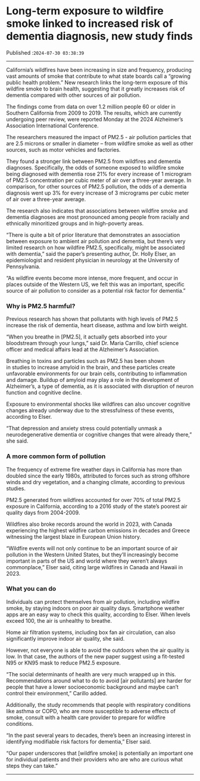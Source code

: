 # Long-term exposure to wildfire smoke linked to increased risk of dementia diagnosis, new study finds

Published :`2024-07-30 03:38:39`

---

California’s wildfires have been increasing in size and frequency, producing vast amounts of smoke that contribute to what state boards call a “growing public health problem.” New research links the long-term exposure of this wildfire smoke to brain health, suggesting that it greatly increases risk of dementia compared with other sources of air pollution.

The findings come from data on over 1.2 million people 60 or older in Southern California from 2009 to 2019. The results, which are currently undergoing peer review, were reported Monday at the 2024 Alzheimer’s Association International Conference.

The researchers measured the impact of PM2.5 - air pollution particles that are 2.5 microns or smaller in diameter – from wildfire smoke as well as other sources, such as motor vehicles and factories.

They found a stronger link between PM2.5 from wildfires and dementia diagnoses. Specifically, the odds of someone exposed to wildfire smoke being diagnosed with dementia rose 21% for every increase of 1 microgram of PM2.5 concentration per cubic meter of air over a three-year average. In comparison, for other sources of PM2.5 pollution, the odds of a dementia diagnosis went up 3% for every increase of 3 micrograms per cubic meter of air over a three-year average.

The research also indicates that associations between wildfire smoke and dementia diagnoses are most pronounced among people from racially and ethnically minoritized groups and in high-poverty areas.

“There is quite a bit of prior literature that demonstrates an association between exposure to ambient air pollution and dementia, but there’s very limited research on how wildfire PM2.5, specifically, might be associated with dementia,” said the paper’s presenting author, Dr. Holly Elser, an epidemiologist and resident physician in neurology at the University of Pennsylvania.

“As wildfire events become more intense, more frequent, and occur in places outside of the Western US, we felt this was an important, specific source of air pollution to consider as a potential risk factor for dementia.”

### Why is PM2.5 harmful?

Previous research has shown that pollutants with high levels of PM2.5 increase the risk of dementia, heart disease, asthma and low birth weight.

“When you breathe in [PM2.5], it actually gets absorbed into your bloodstream through your lungs,” said Dr. Maria Carrillo, chief science officer and medical affairs lead at the Alzheimer’s Association.

Breathing in toxins and particles such as PM2.5 has been shown in studies to increase amyloid in the brain, and these particles create unfavorable environments for our brain cells, contributing to inflammation and damage. Buildup of amyloid may play a role in the development of Alzheimer’s, a type of dementia, as it is associated with disruption of neuron function and cognitive decline.

Exposure to environmental shocks like wildfires can also uncover cognitive changes already underway due to the stressfulness of these events, according to Elser.

“That depression and anxiety stress could potentially unmask a neurodegenerative dementia or cognitive changes that were already there,” she said.

### A more common form of pollution

The frequency of extreme fire weather days in California has more than doubled since the early 1980s, attributed to forces such as strong offshore winds and dry vegetation, and a changing climate, according to previous studies.

PM2.5 generated from wildfires accounted for over 70% of total PM2.5 exposure in California, according to a 2016 study of the state’s poorest air quality days from 2004-2009.

Wildfires also broke records around the world in 2023, with Canada experiencing the highest wildfire carbon emissions in decades and Greece witnessing the largest blaze in European Union history.

“Wildfire events will not only continue to be an important source of air pollution in the Western United States, but they’ll increasingly become important in parts of the US and world where they weren’t always commonplace,” Elser said, citing large wildfires in Canada and Hawaii in 2023.

### What you can do

Individuals can protect themselves from air pollution, including wildfire smoke, by staying indoors on poor air quality days. Smartphone weather apps are an easy way to check this quality, according to Elser. When levels exceed 100, the air is unhealthy to breathe.

Home air filtration systems, including box fan air circulation, can also significantly improve indoor air quality, she said.

However, not everyone is able to avoid the outdoors when the air quality is low. In that case, the authors of the new paper suggest using a fit-tested N95 or KN95 mask to reduce PM2.5 exposure.

“The social determinants of health are very much wrapped up in this. Recommendations around what to do to avoid [air pollutants] are harder for people that have a lower socioeconomic background and maybe can’t control their environment,” Carillo added.

Additionally, the study recommends that people with respiratory conditions like asthma or COPD, who are more susceptible to adverse effects of smoke, consult with a health care provider to prepare for wildfire conditions.

“In the past several years to decades, there’s been an increasing interest in identifying modifiable risk factors for dementia,” Elser said.

“Our paper underscores that [wildfire smoke] is potentially an important one for individual patients and their providers who are who are curious what steps they can take.”

---


